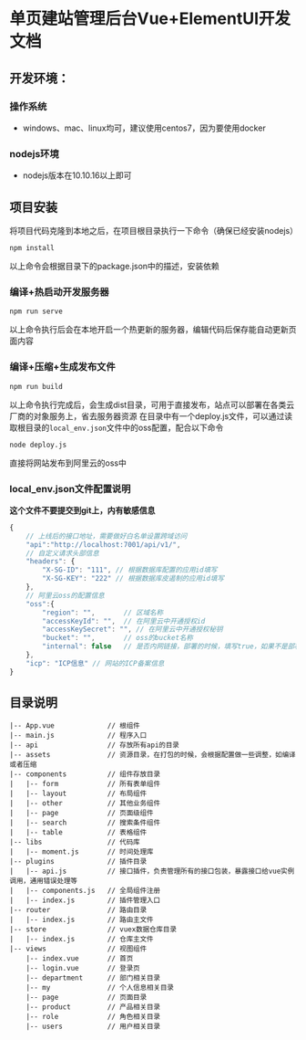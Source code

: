 # 单页建站管理后台Vue+ElementUI开发文档

## 开发环境：
### 操作系统
* windows、mac、linux均可，建议使用centos7，因为要使用docker
### nodejs环境
* nodejs版本在10.10.16以上即可

## 项目安装
将项目代码克隆到本地之后，在项目根目录执行一下命令（确保已经安装nodejs）
```
npm install
```
以上命令会根据目录下的package.json中的描述，安装依赖

### 编译+热启动开发服务器
```
npm run serve
```
以上命令执行后会在本地开启一个热更新的服务器，编辑代码后保存能自动更新页面内容

### 编译+压缩+生成发布文件
```
npm run build
```
以上命令执行完成后，会生成dist目录，可用于直接发布，站点可以部署在各类云厂商的对象服务上，省去服务器资源
在目录中有一个deploy.js文件，可以通过读取根目录的`local_env.json`文件中的oss配置，配合以下命令
```
node deploy.js 
```
直接将网站发布到阿里云的oss中

### local_env.json文件配置说明
**这个文件不要提交到git上，内有敏感信息**
```js
{
    // 上线后的接口地址，需要做好白名单设置跨域访问
    "api":"http://localhost:7001/api/v1/", 
    // 自定义请求头部信息
    "headers": { 
        "X-SG-ID": "111", // 根据数据库配置的应用id填写
        "X-SG-KEY": "222" // 根据数据库皮遏制的应用id填写
    },
    // 阿里云oss的配置信息
    "oss":{
        "region": "",       // 区域名称 
        "accessKeyId": "",  // 在阿里云中开通授权id
        "accessKeySecret": "", // 在阿里云中开通授权秘钥
        "bucket": "",       // oss的bucket名称
        "internal": false   // 是否内网链接，部署的时候，填写true，如果不是部署在阿里云上的话，填写false
    },
    "icp": "ICP信息" // 网站的ICP备案信息
}
```

## 目录说明
```
|-- App.vue             // 根组件
|-- main.js             // 程序入口
|-- api                 // 存放所有api的目录
|-- assets              // 资源目录，在打包的时候，会根据配置做一些调整，如编译或者压缩
|-- components          // 组件存放目录
|   |-- form            // 所有表单组件
|   |-- layout          // 布局组件
|   |-- other           // 其他业务组件
|   |-- page            // 页面级组件
|   |-- search          // 搜索条件组件
|   |-- table           // 表格组件
|-- libs                // 代码库
|   |-- moment.js       // 时间处理库
|-- plugins             // 插件目录
|   |-- api.js          // 接口插件，负责管理所有的接口包装，暴露接口给vue实例调用，通用错误处理等
|   |-- components.js   // 全局组件注册
|   |-- index.js        // 插件管理入口
|-- router              // 路由目录
|   |-- index.js        // 路由主文件
|-- store               // vuex数据仓库目录
|   |-- index.js        // 仓库主文件
|-- views               // 视图组件
    |-- index.vue       // 首页
    |-- login.vue       // 登录页
    |-- department      // 部门相关目录
    |-- my              // 个人信息相关目录
    |-- page            // 页面目录
    |-- product         // 产品相关目录
    |-- role            // 角色相关目录
    |-- users           // 用户相关目录
```
